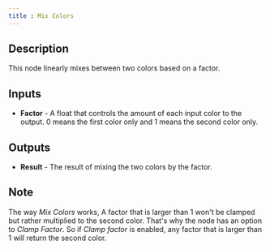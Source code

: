 ```yaml
---
title : Mix Colors
---
```


## Description

This node linearly mixes between two colors based on a factor.

## Inputs

- **Factor** - A float that controls the amount of each input color to
    the output. 0 means the first color only and 1 means the second
    color only.

## Outputs

- **Result** - The result of mixing the two colors by the factor.

## Note

The way *Mix Colors* works, A factor that is larger than 1 won't be
clamped but rather multiplied to the second color. That's why the node
has an option to *Clamp Factor*. So if *Clamp factor* is enabled, any
factor that is larger than 1 will return the second color.
